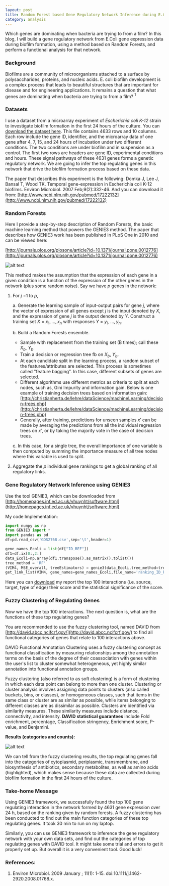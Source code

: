```yaml
---
layout: post
title: Random Forest based Gene Regulatory Network Inference during E.Coli Biofilm Formation
category: analysis
---
```


Which genes are dominating when bacteria are trying to from a film? In this blog, I will build a gene regulatory network from E.Coli gene expression data during biofilm formation, using a method based on Random Forests, and perform a functional analysis for that network. 

### Background

Biofilms are a community of microorganisms attached to a surface by polysaccharides, proteins, and nucleic acids. E. coli biofilm development is a complex process that leads to beautiful structures that are important for disease and for engineering applications. It remains a question that what genes are dominating when bacteria are trying to from a film? $^1$

### Datasets

I use a dataset from a microarray experiment of _Escherichia coli K-12_ strain to investigate biofilm formation in the first 24 hours of the culture. You can [download the dataset here](https://github.com/jinzhenfan/jinzhenfan.github.io/blob/master/scripts/RF/GDS2768.csv). This file contains 4633 rows and 10 columns. Each row include the gene ID, identifier, and the microarray data of one gene after 4, 7, 15, and 24 hours of incubation under two different conditions. The two conditions are under biofilm and in suspension as a control. The first two rows are headers are gene ID, experimental conditions and hours. These signal pathways of these 4631 genes forms a genetic regulatory network. We are going to infer the top regulating genes in this network that drive the biofilm formation process based on these data.  


The paper that describes this experiment is the following:
Domka J, Lee J, Bansal T, Wood TK. Temporal gene-expression in Escherichia coli K-12 biofilms. Environ Microbiol. 2007 Feb;9(2):332-46.
And you can download it from:
[http://www.ncbi.nlm.nih.gov/pubmed/17222132](http://www.ncbi.nlm.nih.gov/pubmed/17222132)

### Random Forests

Here I provide a step-by-step description of Random Forests, the basic machine learning method that powers the GENIE3 method. The paper that describes how GENIE3 work has been published in PLoS One in 2010 and can be viewed here:

[http://journals.plos.org/plosone/article?id=10.1371/journal.pone.0012776](http://journals.plos.org/plosone/article?id=10.1371/journal.pone.0012776)

![alt text](https://rawgit.com/jinzhenfan/jinzhenfan.github.io/master/images/RF/RF.png)

This method makes the assumption that the expression of each gene in a given condition is a function of the expression of the other genes in the network (plus some random noise). Say we have $p$ genes in the network: 

1. For $j$ =1 to $p$, 

	a. Generate the learning sample of input-output pairs for gene $j$, where the vector of expression of all genes except $j$ is the input denoted by $X$, and the expression of gene $j$ is the output denoted by $Y$. Construct a training set $X$ = $x_1, ..., x_n$ with responses $Y$ = $y_1, ..., y_n$.

	b.  Build a Random Forests ensemble. 

	* Sample with replacement from the training set (B times); call these $X_b$, $Y_b$.
	* Train a decision or regression tree fb on $X_b$, $Y_b$.
	* At each candidate split in the learning process, a random subset of the features/attributes are selected. This process is sometimes called "feature bagging". In this case, different subsets of genes are selected.
	* Different algorithms use different metrics as criteria to split at each nodes, such as, Gini Impurity and information gain. Below is one example of training decision trees based on information gain:
[http://christianherta.de/lehre/dataScience/machineLearning/decision-trees.php](http://christianherta.de/lehre/dataScience/machineLearning/decision-trees.php)
	* Generally, after training, predictions for unseen samples $x'$ can be made by averaging the predictions from all the individual regression trees on $x'$, or by taking the majority vote in the case of decision trees.

	c.  In this case, for a single tree, the overall importance of one variable is then computed by summing the importance measure of all tree nodes where this variable is used to split. 

2.  Aggregate the $p$ individual gene rankings to get a global ranking of all regulatory links.


### Gene Regulatory Network Inference using GENIE3

Use the tool GENIE3, which can be downloaded from [http://homepages.inf.ed.ac.uk/vhuynht/software.html](http://homepages.inf.ed.ac.uk/vhuynht/software.html)

My code Implementation:

```python
import numpy as np
from GENIE3 import *
import pandas as pd
df=pd.read_csv('GDS2768.csv',sep='\t',header=1)

gene_names_Ecoli = list(df["ID_REF"])
df1=df.ix[0:,2:]
data_Ecoli=np.array(df1.transpose().as_matrix().tolist())
tree_method = 'RF'
(VIM4, MSE_overall, treeEstimators) = genie3(data_Ecoli,tree_method=tree_method,compute_MSE=True)
get_link_list(VIM4, gene_names=gene_names_Ecoli,file_name='ranking_ID_REF.txt')

```

Here you can [download](https://github.com/jinzhenfan/jinzhenfan.github.io/blob/master/scripts/RF/ranking_ID_REF_Top100.txt) my report the top 100 interactions (i.e. source, target, type of edge) their score and the statistical significance of the score.

### Fuzzy Clustering of Regulating Genes

Now we have the top 100 interactions. The next question is, what are the functions of these top regulating genes?

You are recommended to use the fuzzy clustering tool, named DAVID from [http://david.abcc.ncifcrf.gov/](http://david.abcc.ncifcrf.gov/) to find all functional categories of genes that relate to 100 interactions above. 

DAVID Functional Annotation Clustering uses a fuzzy clustering concept as functional classification by measuring relationships among the annotation terms on the basis of the degree of their coassociation with genes within the user's list to cluster somewhat heterogeneous, yet highly similar annotation into functional annotation groups. 

Fuzzy clustering (also referred to as soft clustering) is a form of clustering in which each data point can belong to more than one cluster. Clustering or cluster analysis involves assigning data points to clusters (also called buckets, bins, or classes), or homogeneous classes, such that items in the same class or cluster are as similar as possible, while items belonging to different classes are as dissimilar as possible. Clusters are identified via similarity measures. These similarity measures include distance, connectivity, and intensity. **DAVID statistical guarantees** include Fold enrichment, percentage, Classification stringency, Enrichment score, P-value, and Benjamini. 

**Results (categories and counts):**

![alt text](https://rawgit.com/jinzhenfan/jinzhenfan.github.io/master/images/RF/DAVID1.png)

We can tell from the fuzzy clustering results, the top regulating genes fall into the categories of cytoplasmid, periplasmic, transmembrane, and biosynthesis of antibiotics, secondary metabolites, as well as amino acids (highlighted), which makes sense because these data are collected during biofilm formation in the first 24 hours of the culture. 

### Take-home Message

Using GENIE3 framework, we successfully found the top 100 gene regulating interaction in the network formed by 4631 gene expression over 24 h, based on the ranking given by random forests. A fuzzy clustering has been conducted to find out the main function categories of these top regulating genes. It took 30 min to run on my laptop.

Similarly, you can use GENIE3 framework to inference the gene regulatory network with your own data sets, and find out the categories of top regulating genes with DAVID tool. It might take some trial and errors to get it properly set up. But overall it is a very convenient tool. Good luck!

### References: 

1. Environ Microbiol. 2009 January ; 11(1): 1-15. doi:10.1111/j.1462-2920.2008.01768.x.



